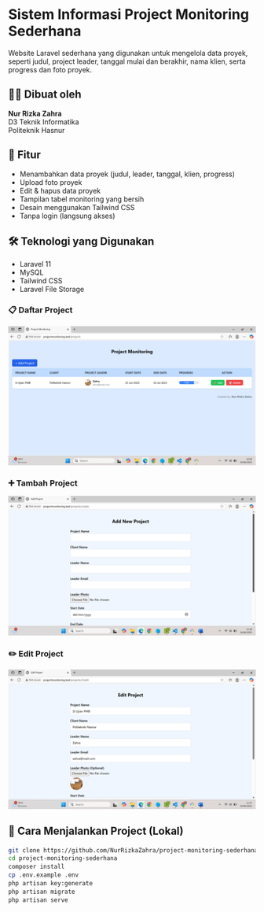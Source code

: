 # Sistem Informasi Project Monitoring Sederhana
Website Laravel sederhana yang digunakan untuk mengelola data proyek, seperti judul, project leader, tanggal mulai dan berakhir, nama klien, serta progress dan foto proyek.

## 👩‍💻 Dibuat oleh
**Nur Rizka Zahra**  
D3 Teknik Informatika  
Politeknik Hasnur  

## 📌 Fitur
- Menambahkan data proyek (judul, leader, tanggal, klien, progress)
- Upload foto proyek
- Edit & hapus data proyek
- Tampilan tabel monitoring yang bersih
- Desain menggunakan Tailwind CSS
- Tanpa login (langsung akses)

## 🛠️ Teknologi yang Digunakan
- Laravel 11
- MySQL
- Tailwind CSS
- Laravel File Storage

### 📋 Daftar Project
![Daftar Project](public/screenshots/daftar_project.png)

### ➕ Tambah Project
![Tambah Project](public/screenshots/tambah_project.png)

### ✏️ Edit Project
![Edit Project](public/screenshots/edit_project.png)

## 🚀 Cara Menjalankan Project (Lokal)
```bash
git clone https://github.com/NurRizkaZahra/project-monitoring-sederhana.git
cd project-monitoring-sederhana
composer install
cp .env.example .env
php artisan key:generate
php artisan migrate
php artisan serve
